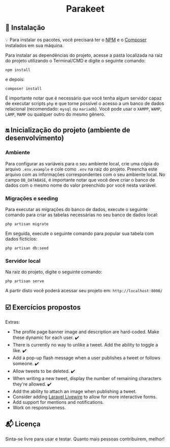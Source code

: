 <h1 align="center">
  Parakeet
</h1>

## :rocket: Instalação

:bulb: Para instalar os pacotes, você precisará ter o [NPM](https://www.npmjs.com/) e o [Composer](https://getcomposer.org/) instalados em sua máquina.

Para instalar as dependências do projeto, acesse a pasta localizada na raiz do projeto utilizando o Terminal/CMD e digite o seguinte comando:
 
```
npm install
``` 

e depois:
```
composer install
```

É importante notar que é necessário que você tenha algum servidor capaz de executar scripts `php` e que torne possível o acesso a um banco de dados relacional (recomendado: `mysql` ou `mariadb`). Você pode usar o `XAMPP`, `WAMP`, `LAMP`, `MAMP` ou qualquer outro do mesmo gênero.

## :on: Inicialização do projeto (ambiente de desenvolvimento)

### Ambiente

Para configurar as variáveis para o seu ambiente local, crie uma cópia do arquivo `.env.example` e cole como `.env` na raiz do projeto. 
Preencha este arquivo com as informações correspondentes com o seu ambiente local. No campo `DB_DATABASE`, é importante notar que você deve criar o banco de dados com o mesmo nome do valor preenchido por você nesta variável.  

### Migrações e seeding

Para executar as migrações do banco de dados, execute o seguinte comando para criar as tabelas necessárias no seu banco de dados local:

```
php artisan migrate 
```

Em seguida, execute o seguinte comando para popular sua tabela com dados fícticios:

```
php artisan db:seed
```

### Servidor local

Na raiz do projeto, digite o seguinte comando:

```
php artisan serve
```

A partir disto você poderá acessar seu projeto em: `http://localhost:8000/`

## :ballot_box_with_check: Exercícios propostos

Extras:
  - The profile page banner image and description are hard-coded. Make these dynamic for each user. :heavy_check_mark:
  - There is currently no way to unlike a tweet. Add the ability to toggle a like. :heavy_check_mark:
  - Add a pop-up flash message when a user publishes a tweet or follows someone. :heavy_check_mark:
  - Allow tweets to be deleted. :heavy_check_mark:
  - When writing a new tweet, display the number of remaining characters they're allowed. :heavy_check_mark:
  - Add the ability to attach an image when publishing a tweet.
  - Consider adding [Laravel Livewire](https://laravel-livewire.com) to allow for more interactive forms.
  - Add support for mentions and notifications.
  - Work on responsiveness.

## :mailbox_with_mail: Licença

Sinta-se livre para usar e testar. Quanto mais pessoas contribuírem, melhor!

